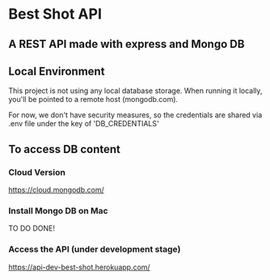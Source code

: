 # Best Shot API

## A REST API made with express and Mongo DB

## Local Environment

This project is not using any local database storage.
When running it locally, you'll be pointed to a remote host (mongodb.com).

For now, we don't have security measures, so the credentials
are shared via .env file under the key of 'DB_CREDENTIALS'

## To access DB content

### Cloud Version

https://cloud.mongodb.com/

### Install Mongo DB on Mac

TO DO DONE!

### Access the API (under development stage)

https://api-dev-best-shot.herokuapp.com/
